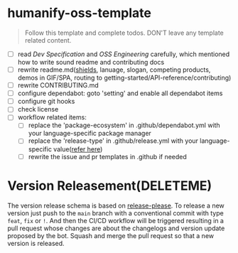 # humanify-oss-template

> Follow this template and complete todos. DON'T leave any template related content.

- [ ] read *Dev Specification* and *OSS Engineering* carefully, which mentioned how to write sound readme and contributing docs
- [ ] rewrite readme.md([shields](https://github.com/badges/shields), lanuage, slogan, competing products, demos in GIF/SPA, routing to getting-started/API-reference/contributing)
- [ ] rewrite CONTRIBUTING.md
- [ ] configure dependabot: goto 'setting' and enable all dependabot items
- [ ] configure git hooks
- [ ] check license
- [ ] workflow related items: 
  - [ ] replace the 'package-ecosystem' in .github/dependabot.yml with your language-specific package manager
  - [ ] replace the 'release-type' in .github/release.yml with your language-specific value([refer here](https://github.com/googleapis/release-please?tab=readme-ov-file#strategy-language-types-supported))
  - [ ] rewrite the issue and pr templates in .github if needed

# Version Releasement(DELETEME)

The version release schema is based on [release-please](https://github.com/googleapis/release-please). To release a new version just push to the `main` branch with a conventional commit with type `feat`, `fix` or `!`. And then the CI/CD workflow will be triggered resulting in a pull request whose changes are about the changelogs and version update proposed by the bot. Squash and merge the pull request so that a new version is released.